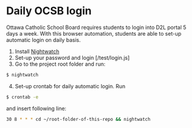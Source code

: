 # Daily OCSB login
Ottawa Catholic School Board requires students to login into D2L portal 5 days a week. With this browser automation, students are able to set-up automatic login on daily basis.

1. Install [Nightwatch](http://nightwatchjs.org/gettingstarted#installation)
2. Set-up your password and login [/test/login.js]
3. Go to the project root folder and run:
```sh
$ nightwatch
```
4. Set-up crontab for daily automatic login. 
Run
```sh 
$ crontab -e
```
and insert following line:
```sh 
30 8 * * * cd ~/root-folder-of-this-repo && nightwatch
```
